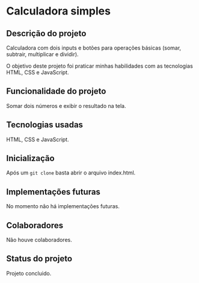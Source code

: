 # Calculadora simples

## Descrição do projeto
Calculadora com dois inputs e botões para operações      básicas (somar, subtrair, multiplicar e dividir).

O objetivo deste projeto foi praticar minhas habilidades com as tecnologias HTML, CSS e JavaScript.

## Funcionalidade do projeto
Somar dois números e exibir o resultado na tela.

## Tecnologias usadas
HTML, CSS e JavaScript.

## Inicialização
Após um ```git clone``` basta abrir o arquivo index.html.

## Implementações futuras
No momento não há implementações futuras.

## Colaboradores
Não houve colaboradores.

## Status do projeto
Projeto concluido.
